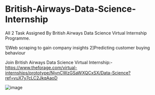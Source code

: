 # British-Airways-Data-Science-Internship
All 2 Task Assigned By British Airways Data Science Virtual Internship Programme.

1]Web scraping to gain company insights
2]Predicting customer buying behaviour

Join British Airways Data Science Virtual Internship:- https://www.theforage.com/virtual-internships/prototype/NjynCWzGSaWXQCxSX/Data-Science?ref=vuX7y7cLC2JkqAaoD


![image](https://user-images.githubusercontent.com/97459174/229365508-c505b441-754c-4577-95f7-dd502aa0a015.png)


